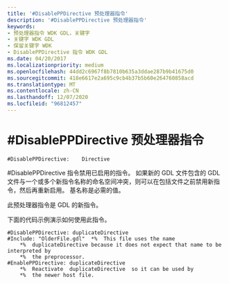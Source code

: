 ```yaml
---
title: '#DisablePPDirective 预处理器指令'
description: '#DisablePPDirective 预处理器指令'
keywords:
- 预处理器指令 WDK GDL，关键字
- 关键字 WDK GDL
- 保留关键字 WDK
- DisablePPDirective 指令 WDK GDL
ms.date: 04/20/2017
ms.localizationpriority: medium
ms.openlocfilehash: 44dd2c6967f8b7810b635a3ddae287b9b41675d0
ms.sourcegitcommit: 418e6617e2a695c9cb4b37b5b60e264760858acd
ms.translationtype: MT
ms.contentlocale: zh-CN
ms.lasthandoff: 12/07/2020
ms.locfileid: "96812457"
---
```

# <a name="disableppdirective-preprocessor-directive"></a>\#DisablePPDirective 预处理器指令


```GDL
#DisablePPDirective:    Directive
```

\#DisablePPDirective 指令禁用已启用的指令。 如果新的 GDL 文件包含的 GDL 文件与一个或多个新指令名称的命名空间冲突，则可以在包括文件之前禁用新指令，然后再重新启用。 基名称是必需的值。

此预处理器指令是 GDL 的新指令。

下面的代码示例演示如何使用此指令。

```GDL
#DisablePPDirective: duplicateDirective
#Include: "OlderFile.gdl"  *%  This file uses the name 
    *%  duplicateDirective because it does not expect that name to be interpreted by 
    *%  the preprocessor.
#EnablePPDirective: duplicateDirective
    *%  Reactivate  duplicateDirective  so it can be used by 
    *%  the newer host file.
```

 

 




